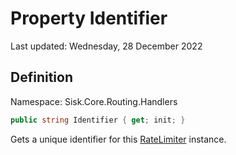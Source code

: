 # Property Identifier
Last updated: Wednesday, 28 December 2022

## Definition
Namespace: Sisk.Core.Routing.Handlers

```csharp
public string Identifier { get; init; }
```

Gets a unique identifier for this [RateLimiter](/spec/Sisk/Core/Routing/Handlers/RateLimiter) instance.

